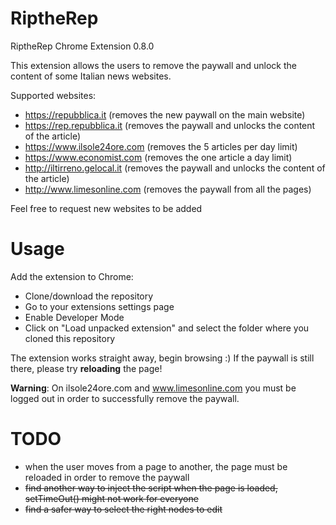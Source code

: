 # RiptheRep
RiptheRep Chrome Extension 0.8.0

This extension allows the users to remove the paywall and unlock the content of some Italian news websites.

Supported websites:
- https://repubblica.it (removes the new paywall on the main website)
- https://rep.repubblica.it (removes the paywall and unlocks the content of the article)
- https://www.ilsole24ore.com (removes the 5 articles per day limit)
- https://www.economist.com (removes the one article a day limit)
- http://iltirreno.gelocal.it (removes the paywall and unlocks the content of the article)
- http://www.limesonline.com (removes the paywall from all the pages)

Feel free to request new websites to be added

# Usage
Add the extension to Chrome:
- Clone/download the repository
- Go to your extensions settings page
- Enable Developer Mode
- Click on "Load unpacked extension" and select the folder where you cloned this repository

The extension works straight away, begin browsing :)
If the paywall is still there, please try **reloading** the page!

**Warning**: On ilsole24ore.com and www.limesonline.com you must be logged out in order to successfully remove the paywall.

# TODO
- when the user moves from a page to another, the page must be reloaded in order to remove the paywall
- ~~find another way to inject the script when the page is loaded, setTimeOut() might not work for everyone~~
- ~~find a safer way to select the right nodes to edit~~
